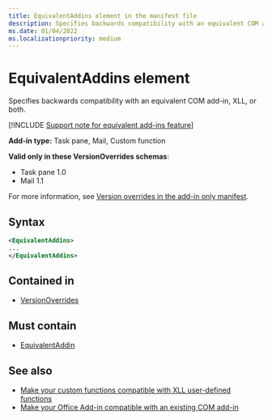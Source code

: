 ```yaml
---
title: EquivalentAddins element in the manifest file
description: Specifies backwards compatibility with an equivalent COM add-in, XLL, or both.
ms.date: 01/04/2022
ms.localizationpriority: medium
---
```


# EquivalentAddins element

Specifies backwards compatibility with an equivalent COM add-in, XLL, or both.

[!INCLUDE [Support note for equivalent add-ins feature](../includes/equivalent-add-in-support-note.md)]

**Add-in type:** Task pane, Mail, Custom function

**Valid only in these VersionOverrides schemas**:

- Task pane 1.0
- Mail 1.1

For more information, see [Version overrides in the add-in only manifest](/office/dev/add-ins/develop/xml-manifest-overview#version-overrides-in-the-manifest).

## Syntax

```XML
<EquivalentAddins>
...  
</EquivalentAddins>  
```

## Contained in

- [VersionOverrides](versionoverrides.md)

## Must contain

- [EquivalentAddin](equivalentaddin.md)

## See also

- [Make your custom functions compatible with XLL user-defined functions](/office/dev/add-ins/excel/make-custom-functions-compatible-with-xll-udf)
- [Make your Office Add-in compatible with an existing COM add-in](/office/dev/add-ins/develop/make-office-add-in-compatible-with-existing-com-add-in)